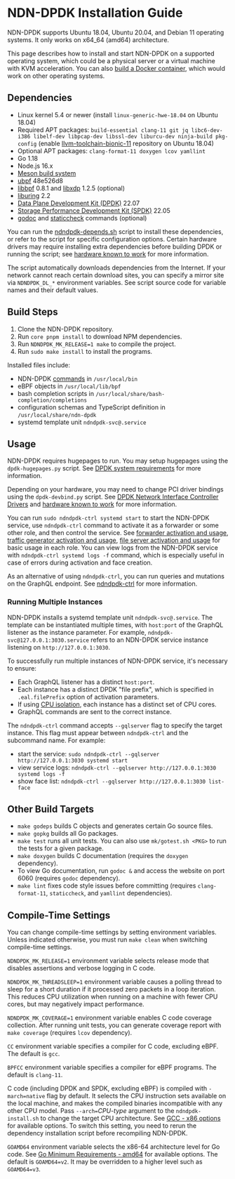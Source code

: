 # NDN-DPDK Installation Guide

NDN-DPDK supports Ubuntu 18.04, Ubuntu 20.04, and Debian 11 operating systems.
It only works on x64\_64 (amd64) architecture.

This page describes how to install and start NDN-DPDK on a supported operating system, which could be a physical server or a virtual machine with KVM acceleration.
You can also [build a Docker container](Docker.md), which would work on other operating systems.

## Dependencies

* Linux kernel 5.4 or newer (install `linux-generic-hwe-18.04` on Ubuntu 18.04)
* Required APT packages: `build-essential clang-11 git jq libc6-dev-i386 libelf-dev libpcap-dev libssl-dev liburcu-dev ninja-build pkg-config` (enable [llvm-toolchain-bionic-11](https://apt.llvm.org/) repository on Ubuntu 18.04)
* Optional APT packages: `clang-format-11 doxygen lcov yamllint`
* Go 1.18
* Node.js 16.x
* [Meson build system](https://mesonbuild.com/Getting-meson.html#installing-meson-with-pip)
* [ubpf](https://github.com/iovisor/ubpf) 48e526d8
* [libbpf](https://github.com/libbpf/libbpf) 0.8.1 and [libxdp](https://github.com/xdp-project/xdp-tools) 1.2.5 (optional)
* [liburing](https://github.com/axboe/liburing) 2.2
* [Data Plane Development Kit (DPDK)](https://www.dpdk.org/) 22.07
* [Storage Performance Development Kit (SPDK)](https://spdk.io/) 22.05
* [godoc](https://pkg.go.dev/golang.org/x/tools/cmd/godoc) and [staticcheck](https://pkg.go.dev/honnef.co/go/tools/cmd/staticcheck) commands (optional)

You can run the [ndndpdk-depends.sh](ndndpdk-depends.sh) script to install these dependencies, or refer to the script for specific configuration options.
Certain hardware drivers may require installing extra dependencies before building DPDK or running the script; see [hardware known to work](hardware.md) for more information.

The script automatically downloads dependencies from the Internet.
If your network cannot reach certain download sites, you can specify a mirror site via `NDNDPDK_DL_*` environment variables.
See script source code for variable names and their default values.

## Build Steps

1. Clone the NDN-DPDK repository.
2. Run `core pnpm install` to download NPM dependencies.
3. Run `NDNDPDK_MK_RELEASE=1 make` to compile the project.
4. Run `sudo make install` to install the programs.

Installed files include:

* NDN-DPDK [commands](../cmd) in `/usr/local/bin`
* eBPF objects in `/usr/local/lib/bpf`
* bash completion scripts in `/usr/local/share/bash-completion/completions`
* configuration schemas and TypeScript definition in `/usr/local/share/ndn-dpdk`
* systemd template unit `ndndpdk-svc@.service`

## Usage

NDN-DPDK requires hugepages to run.
You may setup hugepages using the `dpdk-hugepages.py` script.
See [DPDK system requirements](https://doc.dpdk.org/guides/linux_gsg/sys_reqs.html#use-of-hugepages-in-the-linux-environment) for more information.

Depending on your hardware, you may need to change PCI driver bindings using the `dpdk-devbind.py` script.
See [DPDK Network Interface Controller Drivers](https://doc.dpdk.org/guides/nics/) and [hardware known to work](hardware.md) for more information.

You can run `sudo ndndpdk-ctrl systemd start` to start the NDN-DPDK service, use `ndndpdk-ctrl` command to activate it as a forwarder or some other role, and then control the service.
See [forwarder activation and usage](forwarder.md), [traffic generator activation and usage](trafficgen.md), [file server activation and usage](fileserver.md) for basic usage in each role.
You can view logs from the NDN-DPDK service with `ndndpdk-ctrl systemd logs -f` command, which is especially useful in case of errors during activation and face creation.

As an alternative of using `ndndpdk-ctrl`, you can run queries and mutations on the GraphQL endpoint.
See [ndndpdk-ctrl](../cmd/ndndpdk-ctrl) for more information.

### Running Multiple Instances

NDN-DPDK installs a systemd template unit `ndndpdk-svc@.service`.
The template can be instantiated multiple times, with `host:port` of the GraphQL listener as the instance parameter.
For example, `ndndpdk-svc@127.0.0.1:3030.service` refers to an NDN-DPDK service instance listening on `http://127.0.0.1:3030`.

To successfully run multiple instances of NDN-DPDK service, it's necessary to ensure:

* Each GraphQL listener has a distinct `host:port`.
* Each instance has a distinct DPDK "file prefix", which is specified in `.eal.filePrefix` option of activation parameters.
* If using [CPU isolation](tuning.md), each instance has a distinct set of CPU cores.
* GraphQL commands are sent to the correct instance.

The `ndndpdk-ctrl` command accepts `--gqlserver` flag to specify the target instance.
This flag must appear between `ndndpdk-ctrl` and the subcommand name.
For example:

* start the service: `sudo ndndpdk-ctrl --gqlserver http://127.0.0.1:3030 systemd start`
* view service logs: `ndndpdk-ctrl --gqlserver http://127.0.0.1:3030 systemd logs -f`
* show face list: `ndndpdk-ctrl --gqlserver http://127.0.0.1:3030 list-face`

## Other Build Targets

* `make godeps` builds C objects and generates certain Go source files.
* `make gopkg` builds all Go packages.
* `make test` runs all unit tests.
  You can also use `mk/gotest.sh <PKG>` to run the tests for a given package.
* `make doxygen` builds C documentation (requires the `doxygen` dependency).
* To view Go documentation, run `godoc &` and access the website on port 6060 (requires `godoc` dependency).
* `make lint` fixes code style issues before committing (requires `clang-format-11`, `staticcheck`, and `yamllint` dependencies).

## Compile-Time Settings

You can change compile-time settings by setting environment variables.
Unless indicated otherwise, you must run `make clean` when switching compile-time settings.

`NDNDPDK_MK_RELEASE=1` environment variable selects release mode that disables assertions and verbose logging in C code.

`NDNDPDK_MK_THREADSLEEP=1` environment variable causes a polling thread to sleep for a short duration if it processed zero packets in a loop iteration.
This reduces CPU utilization when running on a machine with fewer CPU cores, but may negatively impact performance.

`NDNDPDK_MK_COVERAGE=1` environment variable enables C code coverage collection.
After running unit tests, you can generate coverage report with `make coverage` (requires `lcov` dependency).

`CC` environment variable specifies a compiler for C code, excluding eBPF.
The default is `gcc`.

`BPFCC` environment variable specifies a compiler for eBPF programs.
The default is `clang-11`.

C code (including DPDK and SPDK, excluding eBPF) is compiled with `-march=native` flag by default.
It selects the CPU instruction sets available on the local machine, and makes the compiled binaries incompatible with any other CPU model.
Pass `--arch=`*CPU-type* argument to the `ndndpdk-install.sh` to change the target CPU architecture.
See [GCC - x86 options](https://gcc.gnu.org/onlinedocs/gcc/x86-Options.html) for available options.
To switch this setting, you need to rerun the dependency installation script before recompiling NDN-DPDK.

`GOAMD64` environment variable selects the x86-64 architecture level for Go code.
See [Go Minimum Requirements - amd64](https://github.com/golang/go/wiki/MinimumRequirements#amd64) for available options.
The default is `GOAMD64=v2`.
It may be overridden to a higher level such as `GOAMD64=v3`.
